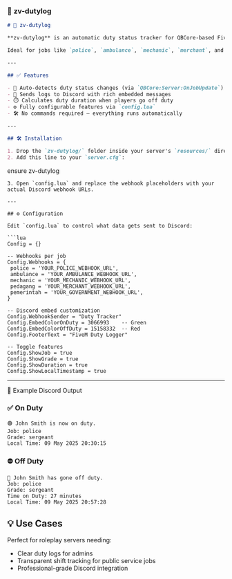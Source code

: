 
### 📄 **zv-dutylog**

```markdown
# 🚨 zv-dutylog

**zv-dutylog** is an automatic duty status tracker for QBCore-based FiveM servers. It logs when players go **on duty** and **off duty**, and sends detailed, beautifully formatted logs to Discord using webhooks.

Ideal for jobs like `police`, `ambulance`, `mechanic`, `merchant`, and `government`.

---

## ✅ Features

- 🔄 Auto-detects duty status changes (via `QBCore:Server:OnJobUpdate`)
- 💬 Sends logs to Discord with rich embedded messages
- ⏱️ Calculates duty duration when players go off duty
- ⚙️ Fully configurable features via `config.lua`
- 🛠️ No commands required — everything runs automatically

---

## 🛠 Installation

1. Drop the `zv-dutylog/` folder inside your server's `resources/` directory.
2. Add this line to your `server.cfg`:
```

ensure zv-dutylog

````
3. Open `config.lua` and replace the webhook placeholders with your actual Discord webhook URLs.

---

## ⚙️ Configuration

Edit `config.lua` to control what data gets sent to Discord:

```lua
Config = {}

-- Webhooks per job
Config.Webhooks = {
 police = 'YOUR_POLICE_WEBHOOK_URL',
 ambulance = 'YOUR_AMBULANCE_WEBHOOK_URL',
 mechanic = 'YOUR_MECHANIC_WEBHOOK_URL',
 pedagang = 'YOUR_MERCHANT_WEBHOOK_URL',
 pemerintah = 'YOUR_GOVERNMENT_WEBHOOK_URL',
}

-- Discord embed customization
Config.WebhookSender = "Duty Tracker"
Config.EmbedColorOnDuty = 3066993    -- Green
Config.EmbedColorOffDuty = 15158332  -- Red
Config.FooterText = "FiveM Duty Logger"

-- Toggle features
Config.ShowJob = true
Config.ShowGrade = true
Config.ShowDuration = true
Config.ShowLocalTimestamp = true
````

---

💬 Example Discord Output

### ✅ On Duty

```
🟢 John Smith is now on duty.
Job: police
Grade: sergeant
Local Time: 09 May 2025 20:30:15
```

### ⛔ Off Duty

```
🔴 John Smith has gone off duty.
Job: police
Grade: sergeant
Time on Duty: 27 minutes
Local Time: 09 May 2025 20:57:28
```


## 💡 Use Cases

Perfect for roleplay servers needing:

* Clear duty logs for admins
* Transparent shift tracking for public service jobs
* Professional-grade Discord integration

